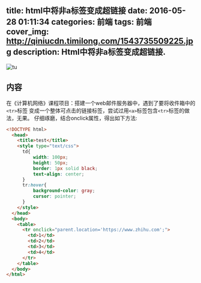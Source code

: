 title: html中将非a标签变成超链接
date: 2016-05-28 01:11:34
categories: 前端
tags: 前端
cover_img: http://qiniucdn.timilong.com/1543735509225.jpg
description: Html中将非a标签变成超链接.
---

![tu](http://qiniucdn.timilong.com/1543735509225.jpg)

## 内容
  在《计算机网络》课程项目：搭建一个web邮件服务器中，遇到了要将收件箱中的``<tr>``标签
变成一个整体可点击的链接标签，尝试过用``<a>``标签包含``<tr>``标签的做法，无果。
  仔细琢磨，结合onclick属性，得出如下方法:

```html
<!DOCTYPE html>
  <head>
    <title>test</title>
    <style type="text/css">
      td{
          width: 100px;
          height: 50px;
          border: 1px solid black;
          text-align: center;
      }
      tr:hover{
          background-color: gray;
          cursor: pointer;
      }
    </style>
  </head>
  <body>
    <table>
      <tr onclick="parent.location='https://www.zhihu.com';">
        <td>1</td>
        <td>2</td>
        <td>3</td>
        <td>4</td>
      </tr>
    </table>
  </body>
</html>
```

